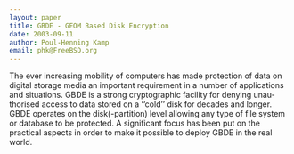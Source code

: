 ```yaml
---
layout: paper
title: GBDE - GEOM Based Disk Encryption
date: 2003-09-11
author: Poul-Henning Kamp
email: phk@FreeBSD.org
---
```

The ever increasing mobility of computers has made protection of
data on digital storage media an important requirement in a number
of applications and situations. GBDE is a strong cryptographic
facility for denying unau- thorised access to data stored on a
‘‘cold’’ disk for decades and longer. GBDE operates on the
disk(-partition) level allowing any type of file system or database
to be protected. A significant focus has been put on the practical
aspects in order to make it possible to deploy GBDE in the real
world.
